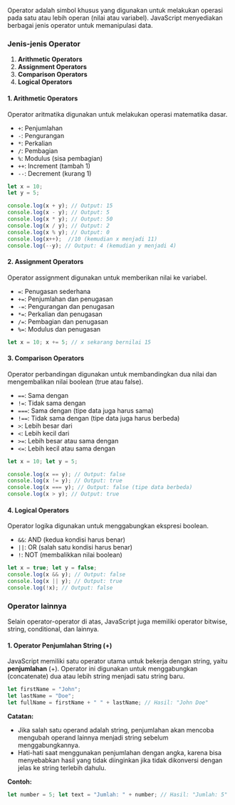 Operator adalah simbol khusus yang digunakan untuk melakukan operasi pada satu atau lebih operan (nilai atau variabel). JavaScript menyediakan berbagai jenis operator untuk memanipulasi data.

### Jenis-jenis Operator

  1. **Arithmetic Operators**
  2. **Assignment Operators**
  3. **Comparison Operators**
  4. **Logical Operators**
  

#### 1. Arithmetic Operators

Operator aritmatika digunakan untuk melakukan operasi matematika dasar.

- `+`: Penjumlahan
- `-`: Pengurangan
- `*`: Perkalian
- `/`: Pembagian
- `%`: Modulus (sisa pembagian)
- `++`: Increment (tambah 1)
- `--`: Decrement (kurang 1)

```js
let x = 10; 
let y = 5; 

console.log(x + y); // Output: 15 
console.log(x - y); // Output: 5 
console.log(x * y); // Output: 50 
console.log(x / y); // Output: 2 
console.log(x % y); // Output: 0 
console.log(x++);  //10 (kemudian x menjadi 11) 
console.log(--y); // Output: 4 (kemudian y menjadi 4)
```

#### 2. Assignment Operators

Operator assignment digunakan untuk memberikan nilai ke variabel.

- `=`: Penugasan sederhana
- `+=`: Penjumlahan dan penugasan
- `-=`: Pengurangan dan penugasan
- `*=`: Perkalian dan penugasan
- `/=`: Pembagian dan penugasan
- `%=`: Modulus dan penugasan

```js
let x = 10; x += 5; // x sekarang bernilai 15
```

#### 3. Comparison Operators

Operator perbandingan digunakan untuk membandingkan dua nilai dan mengembalikan nilai boolean (true atau false).

- `==`: Sama dengan
- `!=`: Tidak sama dengan
- `===`: Sama dengan (tipe data juga harus sama)
- `!==`: Tidak sama dengan (tipe data juga harus berbeda)
- `>`: Lebih besar dari
- `<`: Lebih kecil dari
- `>=`: Lebih besar atau sama dengan
- `<=`: Lebih kecil atau sama dengan

```js
let x = 10; let y = 5; 

console.log(x == y); // Output: false 
console.log(x != y); // Output: true 
console.log(x === y); // Output: false (tipe data berbeda) 
console.log(x > y); // Output: true
```

#### 4. Logical Operators

Operator logika digunakan untuk menggabungkan ekspresi boolean.

- `&&`: AND (kedua kondisi harus benar)
- `||`: OR (salah satu kondisi harus benar)
- `!`: NOT (membalikkan nilai boolean)

```js
let x = true; let y = false; 
console.log(x && y); // Output: false 
console.log(x || y); // Output: true 
console.log(!x); // Output: false
```


### Operator lainnya

Selain operator-operator di atas, JavaScript juga memiliki operator bitwise, string, conditional, dan lainnya.


#### 1. Operator Penjumlahan String (+)

JavaScript memiliki satu operator utama untuk bekerja dengan string, yaitu **penjumlahan** (+). Operator ini digunakan untuk menggabungkan (concatenate) dua atau lebih string menjadi satu string baru.

```js
let firstName = "John"; 
let lastName = "Doe"; 
let fullName = firstName + " " + lastName; // Hasil: "John Doe"
```

**Catatan:**

- Jika salah satu operand adalah string, penjumlahan akan mencoba mengubah operand lainnya menjadi string sebelum menggabungkannya.
- Hati-hati saat menggunakan penjumlahan dengan angka, karena bisa menyebabkan hasil yang tidak diinginkan jika tidak dikonversi dengan jelas ke string terlebih dahulu.

**Contoh:**

```js
let number = 5; let text = "Jumlah: " + number; // Hasil: "Jumlah: 5"
```

